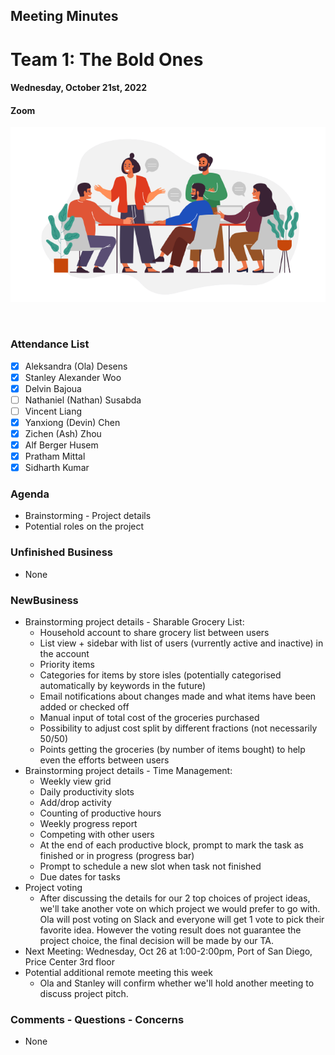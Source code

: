 ## Meeting Minutes
# Team 1: The Bold Ones

#### Wednesday, October 21st, 2022
#### Zoom

![text](teamMeeting.png)

<br>

### Attendance List
- [x] Aleksandra (Ola) Desens
- [x] Stanley Alexander Woo
- [x] Delvin Bajoua
- [ ] Nathaniel (Nathan) Susabda
- [ ] Vincent Liang
- [x] Yanxiong (Devin) Chen
- [x] Zichen (Ash) Zhou
- [x] Alf Berger Husem
- [x] Pratham Mittal
- [x] Sidharth Kumar

### Agenda
* Brainstorming - Project details
* Potential roles on the project

### Unfinished Business
* None

### NewBusiness
* Brainstorming project details - Sharable Grocery List:
    * Household account to share grocery list between users
    * List view + sidebar with list of users (vurrently active and inactive) in the account
    * Priority items
    * Categories for items by store isles (potentially categorised automatically by keywords in the future)
    * Email notifications about changes made and what items have been added or checked off
    * Manual input of total cost of the groceries purchased
    * Possibility to adjust cost split by different fractions (not necessarily 50/50)
    * Points getting the groceries (by number of items bought) to help even the efforts between users
* Brainstorming project details - Time Management:
    * Weekly view grid
    * Daily productivity slots
    * Add/drop activity
    * Counting of productive hours
    * Weekly progress report 
    * Competing with other users
    * At the end of each productive block, prompt to mark the task as finished or in progress (progress bar)
    * Prompt to schedule a new slot when task not finished
    * Due dates for tasks
* Project voting
    * After discussing the details for our 2 top choices of project ideas, we'll take another vote on which project we would prefer to go with. Ola will post voting on Slack and everyone will get 1 vote to pick their favorite idea. However the voting result does not guarantee the project choice, the final decision will be made by our TA.
* Next Meeting: Wednesday, Oct 26 at 1:00-2:00pm, Port of San Diego, Price Center 3rd floor
* Potential additional remote meeting this week
    * Ola and Stanley will confirm whether we'll hold another meeting to discuss project pitch.

### Comments - Questions - Concerns
* None
